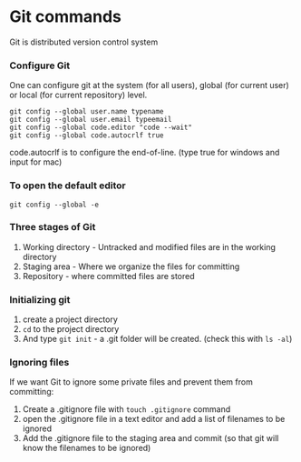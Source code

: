 # Git commands

Git is distributed version control system
### Configure Git

One can configure git at the system (for all users), global (for current user) or local (for current repository) level.

```
git config --global user.name typename
git config --global user.email typeemail
git config --global code.editor "code --wait"
git config --global code.autocrlf true
```
code.autocrlf is to configure the end-of-line. (type true for windows and input for mac)

### To open the default editor

```
git config --global -e
```
### Three stages of Git
  1. Working directory - Untracked and modified files are in the working directory
  2. Staging area - Where we organize the files for committing
  3. Repository - where committed files are stored

### Initializing git
  1. create a project directory
  2. `cd` to the project directory
  3. And type `git init` - a .git folder will be created. (check this with `ls -al`)

### Ignoring files 
If we want Git to ignore some private files and prevent them from committing:
  1. Create a .gitignore file with `touch .gitignore` command
  2. open the .gitignore file in a text editor and add a list of filenames to be ignored
  3. Add the .gitignore file to the staging area and commit (so that git will know the filenames to be ignored)

